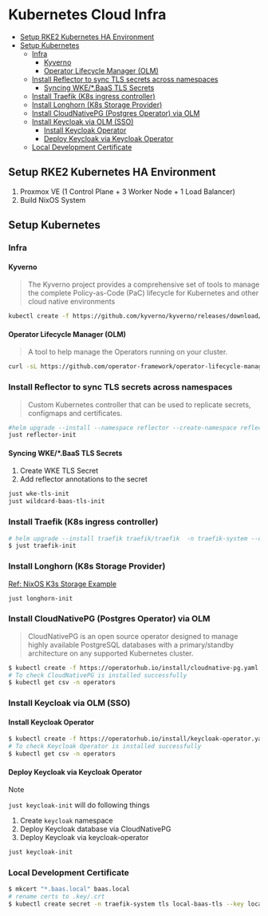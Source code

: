 <!-- markdownlint-disable MD004 MD013 -->

# Kubernetes Cloud Infra

<!-- toc -->

- [Setup RKE2 Kubernetes HA Environment](#setup-rke2-kubernetes-ha-environment)
- [Setup Kubernetes](#setup-kubernetes)
  * [Infra](#infra)
    + [Kyverno](#kyverno)
    + [Operator Lifecycle Manager (OLM)](#operator-lifecycle-manager-olm)
  * [Install Reflector to sync TLS secrets across namespaces](#install-reflector-to-sync-tls-secrets-across-namespaces)
    + [Syncing WKE/*.BaaS TLS Secrets](#syncing-wkebaas-tls-secrets)
  * [Install Traefik (K8s ingress controller)](#install-traefik-k8s-ingress-controller)
  * [Install Longhorn (K8s Storage Provider)](#install-longhorn-k8s-storage-provider)
  * [Install CloudNativePG (Postgres Operator) via OLM](#install-cloudnativepg-postgres-operator-via-olm)
  * [Install Keycloak via OLM (SSO)](#install-keycloak-via-olm-sso)
    + [Install Keycloak Operator](#install-keycloak-operator)
    + [Deploy Keycloak via Keycloak Operator](#deploy-keycloak-via-keycloak-operator)
  * [Local Development Certificate](#local-development-certificate)

<!-- tocstop -->

## Setup RKE2 Kubernetes HA Environment

1. Proxmox VE (1 Control Plane + 3 Worker Node + 1 Load Balancer)
2. Build NixOS System

## Setup Kubernetes

### Infra

#### Kyverno

> The Kyverno project provides a comprehensive set of tools to manage the complete Policy-as-Code (PaC) lifecycle for Kubernetes and other cloud native environments

```bash
kubectl create -f https://github.com/kyverno/kyverno/releases/download/v1.13.0/install.yaml
```

#### Operator Lifecycle Manager (OLM)

> A tool to help manage the Operators running on your cluster.

```bash
curl -sL https://github.com/operator-framework/operator-lifecycle-manager/releases/download/v0.32.0/install.sh | bash -s v0.32.0
```

### Install Reflector to sync TLS secrets across namespaces

> Custom Kubernetes controller that can be used to replicate secrets, configmaps and certificates.

```bash
#helm upgrade --install --namespace reflector --create-namespace reflector oci://ghcr.io/emberstack/helm-charts/reflector
just reflector-init
```

#### Syncing WKE/*.BaaS TLS Secrets

1. Create WKE TLS Secret
2. Add reflector annotations to the secret

```bash
just wke-tls-init
just wildcard-baas-tls-init
```

### Install Traefik (K8s ingress controller)

```bash
# helm upgrade --install traefik traefik/traefik  -n traefik-system --create-namespace --values ./traefik/values.yml
$ just traefik-init
```

### Install Longhorn (K8s Storage Provider)

[Ref: NixOS K3s Storage Example](https://github.com/NixOS/nixpkgs/blob/master/pkgs/applications/networking/cluster/k3s/docs/examples/STORAGE.md)

```bash
just longhorn-init
```

### Install CloudNativePG (Postgres Operator) via OLM

> CloudNativePG is an open source operator designed to manage highly available PostgreSQL databases with a primary/standby architecture on any supported Kubernetes cluster.

```bash
$ kubectl create -f https://operatorhub.io/install/cloudnative-pg.yaml
# To check CloudNativePG is installed successfully
$ kubectl get csv -n operators
```

### Install Keycloak via OLM (SSO)

#### Install Keycloak Operator

```bash
$ kubectl create -f https://operatorhub.io/install/keycloak-operator.yaml
# To check Keycloak Operator is installed successfully
$ kubectl get csv -n operators
```

#### Deploy Keycloak via Keycloak Operator

> [!NOTE]
> `just keycloak-init` will do following things
>
> 1. Create `keycloak` namespace
> 2. Deploy Keycloak database via CloudNativePG
> 3. Deploy Keycloak via keycloak-operator

```bash
just keycloak-init
```

### Local Development Certificate

```bash
$ mkcert "*.baas.local" baas.local
# rename certs to .key/.crt
$ kubectl create secret -n traefik-system tls local-baas-tls --key local-baas.key --cert local-baas.crt
```
